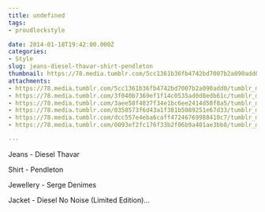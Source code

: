 ```yaml
---
title: undefined
tags:
- proudlockstyle

date: 2014-01-18T19:42:00.000Z
categories:
- Style
slug: jeans-diesel-thavar-shirt-pendleton
thumbnail: https://78.media.tumblr.com/5cc1361b36fb4742bd7007b2a090add0/tumblr_mzm435iCIx1rhrm24o1_1280.jpg
attachments:
- https://78.media.tumblr.com/5cc1361b36fb4742bd7007b2a090add0/tumblr_mzm435iCIx1rhrm24o1_1280.jpg
- https://78.media.tumblr.com/3f040b7369ef1f14c0535ad0d8edb61c/tumblr_mzm435iCIx1rhrm24o2_1280.jpg
- https://78.media.tumblr.com/3aee58f4837f34e1bc6ee2414d58f8a5/tumblr_mzm435iCIx1rhrm24o3_1280.jpg
- https://78.media.tumblr.com/0358573f6d43a1f381b5089251e67d33/tumblr_mzm435iCIx1rhrm24o4_1280.jpg
- https://78.media.tumblr.com/dcc557e4eba6caff47246769988410c7/tumblr_mzm435iCIx1rhrm24o6_1280.jpg
- https://78.media.tumblr.com/0093ef2fc176f33b2f06b9a401ae3bb8/tumblr_mzm435iCIx1rhrm24o5_1280.jpg

---
```


Jeans - Diesel Thavar 

  Shirt - Pendleton 

  Jewellery - Serge Denimes 

  Jacket - Diesel No Noise (Limited Edition)...
